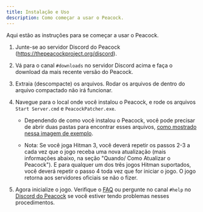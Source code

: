 ```yaml
---
title: Instalação e Uso
description: Como começar a usar o Peacock.
---
```


Aqui estão as instruções para se começar a usar o Peacock.

1. Junte-se ao servidor Discord do Peacock (https://thepeacockproject.org/discord).

2. Vá para o canal `#downloads` no servidor Discord acima e faça o download da mais recente versão do Peacock.

3. Extraia (descompacte) os arquivos. Rodar os arquivos de dentro do arquivo compactado não irá funcionar.

4. Navegue para o local onde você instalou o Peacock, e rode os arquivos `Start Server.cmd` e `PeacockPatcher.exe`.

    - Dependendo de como você instalou o Peacock, você pode precisar de abrir duas pastas para encontrar esses arquivos, [como mostrado nessa imagem de exemplo](https://media.discordapp.net/attachments/833505136290299935/991068578579107870/unknown.png).

    - Nota: Se você joga Hitman 3, você deverá repetir os passos 2-3 a cada vez que o jogo receba uma nova atualização (mais informações abaixo, na seção "Quando/ Como Atualizar o Peacock"). E para qualquer um dos três jogos Hitman suportados, você deverá repetir o passo 4 toda vez que for iniciar o jogo. O jogo retorna aos servidores oficiais se não o fizer.

5. Agora inicialize o jogo. Verifique o [FAQ](https://thepeacockproject.org/wiki/intel/faq) ou pergunte no canal `#help` no [Discord do Peacock](https://thepeacockproject.org/discord) se você estiver tendo problemas nesses procedimentos.
